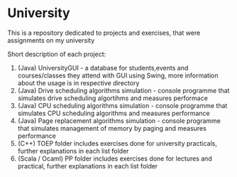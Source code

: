 # University
This is a repository dedicated to projects and exercises, that were assignments on my university 

Short description of each project:

1. (Java) UniversityGUI - a database for students,events and courses/classes they attend with GUI using Swing, more information about the usage is in respective directory
2. (Java) Drive scheduling algorithms simulation - console programme that simulates drive scheduling algortihms and measures performace
3. (Java) CPU scheduling algorithms simulation - console programme that simulates CPU scheduling algorithms and measures performance
4. (Java) Page replacement algorithms simulation - console programme that simulates management of memory by paging and measures performance
5. (C++) TOEP folder includes exercises done for university practicals, further explanations in each list folder
6. (Scala / Ocaml) PP folder includes exercises done for lectures and practical, further explanations in each list folder
